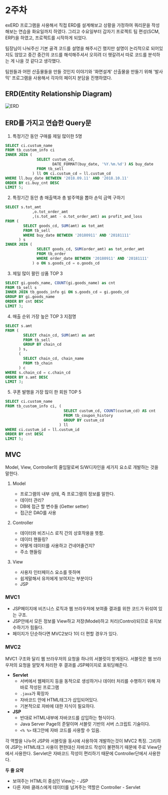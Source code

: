 # 2주차

exERD 프로그램을 사용해서 직접 ERD를 설계해보고 상황을 가정하여 쿼리문을 작성해보는 연습을 화요일까지 하였다. 그리고 수요일부터 갑자기 프로젝트 팀 편성(SCM, ERP)을 하였고, 프로젝트를 시작하게 되었다.

팀장님이 나눠주신 기본 골격 코드를 설명을 해주시긴 했지만 설명이 논리적으로 되어있지도 않았고 중간 중간의 코드를 해석해주셔서 오히려 더 헷갈려서 따로 코드를 분석하는 게 나을 것 같다고 생각했다.

팀원들과 어떤 산출물들을 만들 것인지 이야기와 '화면설계' 산출물을 만들기 위해 '발사믹' 프로그램을 사용해서 각자의 페이지 분담을 진행하였다.

## ERD(Entity Relationship Diagram)

![ERD](https://s3.us-west-2.amazonaws.com/secure.notion-static.com/1cbc4ace-fbab-4a33-953d-058e0c7df293/Untitled.png?X-Amz-Algorithm=AWS4-HMAC-SHA256&X-Amz-Credential=AKIAT73L2G45O3KS52Y5%2F20210604%2Fus-west-2%2Fs3%2Faws4_request&X-Amz-Date=20210604T063253Z&X-Amz-Expires=86400&X-Amz-Signature=f9016c856670aaa6076652a931a85109493c66451bb66e12f4690f7a426282b2&X-Amz-SignedHeaders=host&response-content-disposition=filename%20%3D%22Untitled.png%22)

## ERD를 가지고 연습한 Query문

1. 특정기간 동안 구매를 제일 많이한 5명

```sql
SELECT ci.custum_name
FROM tb_custom_info ci
INNER JOIN (
              SELECT custum_cd,
                     DATE_FORMAT(buy_date, '%Y.%m.%d') AS buy_date
              FROM tb_sell
            ) ll ON ci.custum_cd = ll.custum_cd
WHERE ll.buy_date BETWEEN '2018.09.11' AND '2018.10.11'
ORDER BY ci.buy_cnt DESC
LIMIT 5;
```

2. 특정기간 동안 총 매출액과 총 발주액을 뽑아 손익 금액 구하기

```sql
SELECT s.tot_amt
			,o.tot_order_amt
			,(s.tot_amt - o.tot_order_amt) as profit_and_loss
FROM (
        SELECT goods_cd, SUM(amt) as tot_amt
        FROM tb_sell
        WHERE buy_date BETWEEN '20180911' AND '20181111'
      ) s
INNER JOIN (
              SELECT goods_cd, SUM(order_amt) as tot_order_amt
              FROM tb_order
              WHERE order_date BETWEEN '20180911' AND '20181111'
            ) o ON s.goods_cd = o.goods_cd
```

3. 제일 많이 팔린 상품 TOP 3

```sql
SELECT gi.goods_name, COUNT(gi.goods_name) as cnt
FROM tb_sell s
INNER JOIN tb_goods_info gi ON s.goods_cd = gi.goods_cd
GROUP BY gi.goods_name
ORDER BY cnt DESC
LIMIT 3;
```

4. 매출 순위 가장 높은 TOP 3 지점명

```sql
SELECT s.amt
FROM (
        SELECT chain_cd, SUM(amt) as amt
        FROM tb_sell
        GROUP BY chain_cd
      ) s,
      (
        SELECT chain_cd, chain_name
        FROM tb_chain
      ) c
WHERE s.chain_cd = c.chain_cd
ORDER BY s.amt DESC
LIMIT 3;
```

5. 쿠폰 발행을 가장 많이 한 회원 TOP 5

```sql
SELECT ci.custom_name
FROM tb_custom_info ci, (
                          SELECT custum_cd, COUNT(custum_cd) AS cnt
                          FROM tb_coupon_history
                          GROUP BY custum_cd
                        ) ll
WHERE ci.custum_id = ll.custum_id
ORDER BY cnt DESC
LIMIT 5;
```

## MVC

Model, View, Controller의 줄임말로써 S/W디자인을 세가지 요소로 개발하는 것을 말한다.

1. Model

   - 프로그램의 내부 상태, 즉 프로그램의 정보를 말한다.
   - 데이터 관리?
   - DB에 접근 할 변수들 (Getter setter)
   - 접근은 DAO를 사용

2. Controller
   - 데이터와 비즈니스 로직 간의 상호작용을 뜻함.
   - 데이터 핸들링?
   - 어떻게 데이터를 사용하고 건네어줄건지?
   - 주소 핸들링
3. View
   - 사용자 인터페이스 요소를 뜻하며
   - 쉽게말해서 유저에게 보여지는 부분이다
   - JSP

### MVC1

- JSP페이지에 비즈니스 로직과 웹 브라우저에 보여줄 결과를 위한 코드가 뒤섞여 있는 구조.
- JSP안에서 모든 정보를 View하고 저장(Model)하고 처리(Control)되므로 유지보수하기가 힘들다.
- 페이지가 단순하다면 MVC2보다 1이 더 편할 경우가 있다.

### MVC2

MVC1 구조와 달리 웹 브라우저의 요청을 하나의 서블릿이 받게된다.
서블릿은 웹 브라우저의 요청을 알맞게 처리한 후 결과를 JSP페이지로 포워딩해준다.

- **Servlet**
  - 서버에서 웹페이지 등을 동적으로 생성하거나 데이터 처리를 수행하기 위해 자바로 작성된 프로그램
  - `.java`가 확장자
  - 자바코드 안에 HTML태그가 삽입되어있다.
  - 기본적으로 자바에 대한 지식이 필요하다.
- **JSP**
  - 반대로 HTML내부에 자바코드를 삽입하는 형식이다.
  - Java Server Page의 준말이며 서블릿 기반의 서버 스크립트 기술이다.
  - `<% %>` 태그안에 자바 코드를 사용할 수 있음.

각 역할을 나누어 JSP와 서블릿을 동시에 사용하여 개발하는것이 MVC2 특징. 그리하여 JSP는 HTML태그 사용이 편한대신 자바코드 작성이 불편하기 때문에 주로 View단에서 사용한다. Servlet은 자바코드 작성이 편리하기 때문에 Controller단에서 사용한다.

**두 줄 요약**

- 보여주는 HTML이 중심인 View는 - JSP
- 다른 자바 클래스에게 데이터를 넘겨주는 역할은 Controller - Servlet
